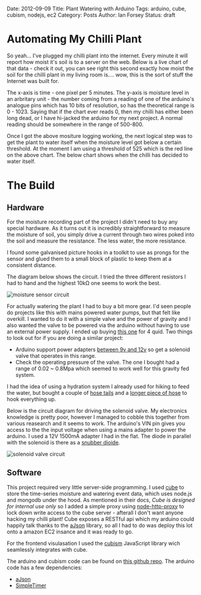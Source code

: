 Date: 2012-09-09
Title: Plant Watering with Arduino
Tags: arduino, cube, cubism, nodejs, ec2
Category: Posts
Author: Ian Forsey
Status: draft

<script type="text/javascript" src="http://theon.github.com/theme/posts/arduino-plant-watering/d3.v2.js"></script>
<script type="text/javascript" src="http://theon.github.com/theme/posts/arduino-plant-watering/cubism.v1.js"></script>
<style>
    @import url(http://theon.github.com/theme/posts/arduino-plant-watering/style.css);
</style>
<script type="text/javascript">
    var contexts = [];
    var moistureHeight = 300;
    var moistureExtent = 1023;


    function renderTimeSeries(expression, title, container, extent, step, colours) {
        var context = cubism.context()
                            .serverDelay(0)
                            .clientDelay(0)
                            .step(step) //3e5 5 minute
                            .size(800);
        
//            1e4 - 10-second
//            6e4 - 1-minute
//            3e5 - 5-minute
//            36e5 - 1-hour
//            864e5 - 1-day

        contexts.push(context);
        
        var horizon = context.horizon();
        horizon.height(moistureHeight);
        horizon.title(title);
        horizon.extent(extent);
        horizon.colors(colours);
        
        var cube = context.cube("http://54.247.99.12");
        var metric = cube.metric(expression);
        var metrics = [
            metric
        ];
        
        d3.select(container).selectAll(".axis")
            .data(["top", "bottom"])
          .enter().append("div")
            .attr("class", function(d) { return d + " axis"; })
            .each(function(d) { d3.select(this).call(context.axis().ticks(12).orient(d)); });
          
        d3.select(container).selectAll(".horizon")
            .data(metrics)
        .enter().insert("div", ".bottom")
            .attr("class", "horizon")
            .call(horizon);
          
        context.on("focus", function(i) {
          d3.selectAll(container + " .value").style("right", i == null ? null : context.size() - i + "px");
          
          var val = parseInt(metric.valueAt(parseInt(i)));
          if(!isNaN(val)) {
            d3.selectAll(container + " .value").text(val);
          }
        });
    }
    
    function addRules() {
        for(var i=0; i<contexts.length; i++) {
            d3.selectAll(".time-series").append("div")
                .attr("class", "rule")
                .call(contexts[i].rule());
        }
    }
    
    function drawWaterLine() {
        var canvas = document.getElementById("moisture-time-series").getElementsByTagName("canvas")[0];
        var ctx = canvas.getContext("2d");
        
        ctx.strokeStyle = "#F66";
        ctx.lineWidth = 1;
        
        var amount = (moistureExtent - 525) * (moistureHeight / moistureExtent);
        ctx.moveTo(0, amount);
        ctx.lineTo(800, amount);
        ctx.stroke();
    }
</script>

# Automating My Chilli Plant

So yeah... I've plugged my chilli plant into the internet. Every minute it will report how moist it's soil is to a server on the web. Below is a live chart of that data - check it out, you can see right this second exactly how moist the soil for the chilli plant in my living room is.... wow, this is the sort of stuff the Internet was built for. 

The x-axis is time - one pixel per 5 minutes. The y-axis is moisture level in an arbritary unit - the number coming from a reading of one of the arduino's analogue pins which has 10 bits of resolution, so has the theoretical range is 0 - 1023. Saying that if the chart ever reads 0, then my chilli has either been long dead, or I have hi-jacked the arduino for my next project. A normal reading should be somewhere in the range of 500-800.

<div id="moisture-time-series" class="time-series">
    <script type="text/javascript">
        renderTimeSeries("1023 - (sum(moisture(moisture)) / sum(moisture))", "Moisture", "#moisture-time-series", [0, moistureExtent], 3e5, ["#31a354", "#E9967A"]);
    </script>
</div>

Once I got the above mositure logging working, the next logical step was to get the plant to water itself when the moisture level got below a certain threshold. At the moment I am using a threshold of 525 which is the red line on the above chart. The below chart shows when the chilli has decided to water itself. 

<div id="watering-time-series" class="time-series">
    <script type="text/javascript">
        renderTimeSeries("max(moisture(watered))", "Watering Events", "#watering-time-series", [0, 1], 3e5, ["#08519c", "#6baed6"]);
    </script>
</div>
<script type="text/javascript">
    addRules();
    setTimeout(drawWaterLine, 1000);
</script>

# The Build

## Hardware

For the moisture recording part of the project I didn't need to buy any special hardware. As it turns out it is incredibly straightforward to measure the moisture of soil, you simply drive a current through two wires poked into the soil and measure the resistance. The less water, the more resistance.

I found some galvanised picture hooks in a toolkit to use as prongs for the sensor and glued them to a small block of plastic to keep them at a consistent distance.

The diagram below shows the circuit. I tried the three different resistors I had to hand and the highest 10kΩ one seems to work the best.

![moisture sensor circuit](https://lh4.googleusercontent.com/-4ByM_14M6bw/UFeFtuf2CpI/AAAAAAAACj0/5fUmZlYOzqA/s400/moisture-circuit.png)

For actually watering the plant I had to buy a bit more gear. I'd seen people do projects like this with mains powered water pumps, but that felt like overkill. I wanted to do it with a simple valve and the power of gravity and I also wanted the valve to be powered via the arduino without having to use an external power supply. I ended up buying [this one](http://www.ebay.co.uk/itm/Pressure-Solar-Water-Heater-Dedicated-12V-Solenoid-Valve-/170860701640?pt=LH_DefaultDomain_3&hash=item27c81767c8#ht_5001wt_1190) for 4 quid. Two things to look out for if you are doing a similar project:

 * Arduino support power adapters [between 9v and 12v](http://arduino.cc/playground/Learning/WhatAdapter) so get a solenoid valve that operates in this range.
 * Check the operating pressure of the valve. The one I bought had a range of 0.02 ~ 0.8Mpa which seemed to work well for this gravity fed system. 

I had the idea of using a hydration system I already used for hiking to feed the water, but bought a couple of [hose tails](http://www.ebay.co.uk/itm/220970410428#ht_500wt_923) and a [longer piece of hose](http://www.ebay.co.uk/itm/110777707434#ht_2594wt_956) to hook everything up.  

Below is the circuit diagram for driving the solenoid valve. My electronics knowledge is pretty poor, however I managed to cobble this together from various reasearch and it seems to work. The arduino's VIN pin gives you access to the the input voltage when using a mains adapter to power the arduino. I used a 12V 1500mA adapter I had in the flat. The diode in parallel with the solenoid is there as a [snubber dioide](http://en.wikipedia.org/wiki/Flyback_diode).  

![solenoid valve circuit](https://lh3.googleusercontent.com/-cn581J1INpY/UFeSmFHvOjI/AAAAAAAACkE/x8ZQXeEcZq0/s400/solenoid-valve.png)

## Software

This project required very little server-side programming. I used [cube](http://square.github.com/cube/) to store the time-series moisture and watering event data, which uses node.js and mongodb under the hood. As mentioned in their docs, _Cube is designed for internal use only_ so I added a simple proxy using [node-http-proxy](https://github.com/nodejitsu/node-http-proxy) to lock down write access to the cube server - afterall I don't want anyone hacking my chilli plant! Cube exposes a RESTful api which my arduino could happily talk thanks to the [aJson](https://github.com/interactive-matter/aJson) library, so all I had to do was deploy this lot onto a amazon EC2 insance and it was ready to go.

For the frontend visulasation I used the [cubism](http://square.github.com/cubism/) JavaScript library wich seamlessly integrates with cube.

The arduino and cubism code can be found on [this github repo](https://github.com/theon/auto-watering-system). The arduino code has a few dependencies:

 * [aJson](https://github.com/interactive-matter/aJson)
 * [SimpleTimer](http://arduino.cc/playground/Code/SimpleTimer)